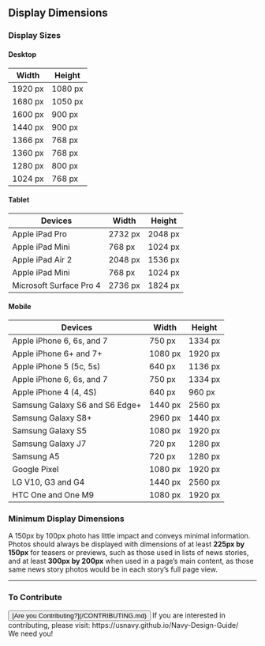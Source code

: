 ## Display Dimensions

### Display Sizes

#### Desktop

| Width      | Height  |
| ---------- |---------|
| 1920 px    | 1080 px |
| 1680 px    | 1050 px |
| 1600 px    | 900 px  |
| 1440 px    | 900 px  |
| 1366 px    | 768 px  |
| 1360 px    | 768 px  |
| 1280 px    | 800 px  |
| 1024 px    | 768 px  |

#### Tablet

| Devices                         | Width       | Height     |
| ------------------------------- |-------------|------------|
| Apple iPad Pro                  | 2732 px     | 2048 px    |
| Apple iPad Mini                 | 768 px      | 1024 px    |
| Apple iPad Air 2                | 2048 px     | 1536 px    |
| Apple iPad Mini                 | 768 px      | 1024 px    |
| Microsoft Surface Pro 4         | 2736 px     | 1824 px    |

#### Mobile


| Devices                                 | Width      | Height     |
| --------------------------------------- |------------|------------|
| Apple iPhone 6, 6s, and 7               | 750 px     | 1334 px    |
| Apple iPhone 6+ and 7+                  | 1080 px    | 1920 px    |
| Apple iPhone 5 (5c, 5s)                 | 640 px     | 1136 px    |
| Apple iPhone 6, 6s, and 7               | 750 px     | 1334 px    |
| Apple iPhone 4 (4, 4S)                  | 640 px     | 960 px     |
| Samsung Galaxy S6 and S6 Edge+          | 1440 px    | 2560 px    |
| Samsung Galaxy S8+                      | 2960 px    | 1440 px    |
| Samsung Galaxy S5                       | 1080 px    | 1920 px    |
| Samsung Galaxy J7                       | 720 px     | 1280 px    |
| Samsung A5                              | 720 px     | 1280 px    |
| Google Pixel                            | 1080 px    | 1920 px    |
| LG V10, G3 and G4                       | 1440 px    | 2560 px    |
| HTC One and One M9                      | 1080 px    | 1920 px    |

### Minimum Display Dimensions

A 150px by 100px photo has little impact and conveys minimal
information. Photos should always be displayed with dimensions
of at least **225px by 150px** for teasers or previews, such as
those used in lists of news stories, and at least **300px by
200px** when used in a page’s main content, as those same news
story photos would be in each story’s full page view.

<hr>

### To Contribute<br>
<button id="contribute-guidance">
[Are you Contributing?](/CONTRIBUTING.md)
</button>  
<span class="contribute-comment">If you are interested in contributing, please visit: https://usnavy.github.io/Navy-Design-Guide/ <br>We need you!</span>
<br>
<br>
